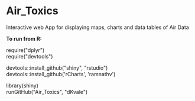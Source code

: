 Air_Toxics
==========

Interactive web App for displaying maps, charts and data tables of Air Data

**To run from R:**

require("dplyr")  
require("devtools")  

devtools::install_github("shiny", "rstudio")  
devtools::install_github('rCharts', 'ramnathv')  

library(shiny)  
runGitHub("Air_Toxics", "dKvale")

